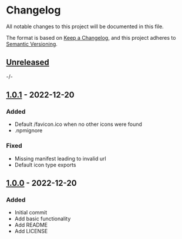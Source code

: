 # Changelog

All notable changes to this project will be documented in this file.

The format is based on [Keep a Changelog](https://keepachangelog.com/en/1.0.0/),
and this project adheres to [Semantic Versioning](https://semver.org/spec/v2.0.0.html).

## [Unreleased]

-/-


## [1.0.1] - 2022-12-20

### Added

- Default /favicon.ico when no other icons were found
- .npmignore

### Fixed

- Missing manifest leading to invalid url
- Default icon type exports


## [1.0.0] - 2022-12-20

### Added 

- Initial commit
- Add basic functionality
- Add README
- Add LICENSE


[Unreleased]: https://github.com/sthorsten/web-icon-grabber/compare/v1.0.1...HEAD

[1.0.1]: https://github.com/sthorsten/web-icon-grabber/releases/tag/v1.0.1
[1.0.0]: https://github.com/sthorsten/web-icon-grabber/releases/tag/v1.0.0